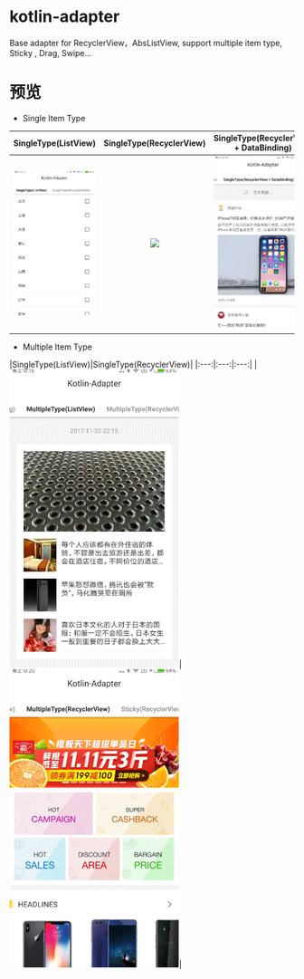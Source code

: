 # kotlin-adapter
Base adapter for RecyclerView，AbsListView, support multiple item type, Sticky , Drag, Swipe...


预览
===
- Single Item Type

|SingleType(ListView)|SingleType(RecyclerView)|SingleType(RecyclerView + DataBinding)|
|:---:|:---:|:---:|
|<img src="screenshots/20171220_221339.gif"  width="300">|<img src="screenshots/20171220_221506.300"  width="250">|<img src="screenshots/20171220_221641.gif"  width="300">|

- Multiple Item Type

|SingleType(ListView)|SingleType(RecyclerView)|
|:---:|:---:|:---:|
|<img src="screenshots/20171220_221813.gif"  width="300">|<img src="screenshots/20171220_222005.gif"  width="300">|
